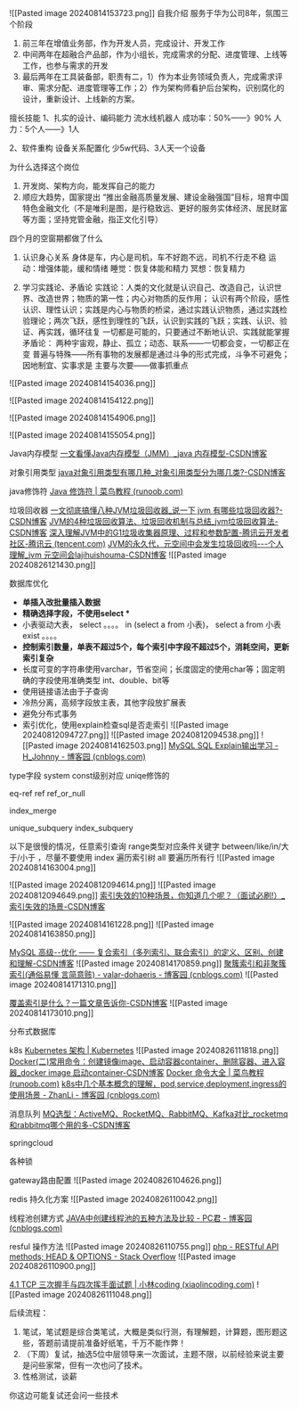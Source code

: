 ![[Pasted image 20240814153723.png]]
自我介绍
服务于华为公司8年，氛围三个阶段
1. 前三年在增值业务部，作为开发人员，完成设计、开发工作
2. 中间两年在超融合产品部，作为小组长，完成需求的分配、进度管理、上线等工作，也参与需求的开发
3. 最后两年在工具装备部，职责有二，1）作为本业务领域负责人，完成需求评审、需求分配、进度管理等工作；2）作为架构师看护后台架构，识别腐化的设计，重新设计、上线新的方案。

擅长技能
1、扎实的设计、编码能力
流水线机器人
成功率：50%——》90%
人力：5个人——》1人

2、软件重构
设备关系配置化
少5w代码、3人天一个设备

为什么选择这个岗位
1. 开发岗、架构方向，能发挥自己的能力
2. 顺应大趋势，国家提出 “推出金融高质量发展、建设金融强国”目标，培育中国特色金融文化（不是唯利是图，是行稳致远、更好的服务实体经济、居民财富等方面；坚持党管金融，指正文化引导）

四个月的空窗期都做了什么
1. 认识身心关系
身体是车，内心是司机，车不好跑不远，司机不行走不稳
运动：增强体能，缓和情绪
睡觉：恢复体能和精力
冥想：恢复精力

2. 学习实践论、矛盾论
实践论：人类的文化就是认识自己、改造自己，认识世界、改造世界；物质的第一性；内心对物质的反作用；  认识有两个阶段，感性认识、理性认识；实践是内心与物质的桥梁，通过实践认识物质，通过实践检验理论；两次飞跃，感性到理性的飞跃，认识到实践的飞跃；实践、认识、验证、再实践，循环往复
一切都是可能的，只要通过不断地认识、实践就能掌握
矛盾论：
两种宇宙观，静止、孤立；动态、联系——一切都会变，一切都正在变
普遍与特殊——所有事物的发展都是通过斗争的形式完成，斗争不可避免；因地制宜、实事求是
主要与次要——做事抓重点


![[Pasted image 20240814154036.png]]

![[Pasted image 20240814154122.png]]

![[Pasted image 20240814154906.png]]


![[Pasted image 20240814155054.png]]

Java内存模型
[一文看懂Java内存模型（JMM）_java 内存模型-CSDN博客](https://blog.csdn.net/c15158032319/article/details/117361782)

对象引用类型
[java对象引用类型有哪几种_对象引用类型分为哪几类?-CSDN博客](https://blog.csdn.net/wlddhj/article/details/109404164)

java修饰符
[Java 修饰符 | 菜鸟教程 (runoob.com)](https://www.runoob.com/java/java-modifier-types.html)

垃圾回收器
[一文彻底搞懂八种JVM垃圾回收器_说一下 jvm 有哪些垃圾回收器?-CSDN博客](https://blog.csdn.net/weixin_44772566/article/details/136248892)
[JVM的4种垃圾回收算法、垃圾回收机制与总结_jvm垃圾回收算法-CSDN博客](https://blog.csdn.net/u013621398/article/details/118731318)
[深入理解JVM中的G1垃圾收集器原理、过程和参数配置-腾讯云开发者社区-腾讯云 (tencent.com)](https://cloud.tencent.com/developer/article/2410830)
[JVM的永久代，元空间中会发生垃圾回收吗---个人理解_jvm 元空间会lajihuishouma-CSDN博客](https://blog.csdn.net/qq_44799530/article/details/117767948)
![[Pasted image 20240826121430.png]]

数据库优化
- **单插入改批量插入数据**
- **精确选择字段，不使用select \***
- 小表驱动大表， select 。。。。 in (select a from 小表)， select a from 小表 exist 。。。。
- **控制索引数量，单表不超过5个，每个索引中字段不超过5个，消耗空间，更新索引复杂**
- 长度可变的字符串使用varchar，节省空间；长度固定的使用char等；固定明确的字段使用准确类型 int、double、bit等
- 使用链接语法由于子查询
- 冷热分离，高频字段放主表，其他字段放扩展表
- 避免分布式事务
- 索引优化，使用explain检查sql是否走索引
![[Pasted image 20240812094727.png]]
![[Pasted image 20240812094538.png]]
![[Pasted image 20240814162503.png]]
[MySQL SQL Explain输出学习 - H_Johnny - 博客园 (cnblogs.com)](https://www.cnblogs.com/dbabd/p/10471068.html)

type字段
system
const级别对应 uniqe修饰的

eq-ref
ref
ref_or_null

index_merge

unique_subquery
index_subquery

以下是很慢的情况，任意索引查询
range类型对应条件关键字  between/like/in/大于/小于  ，尽量不要使用
index  遍历索引树
all  要遍历所有行
![[Pasted image 20240814163004.png]]

![[Pasted image 20240812094614.png]]
![[Pasted image 20240812094649.png]]
[索引失效的10种场景，你知道几个呢？（面试必刷!）_索引失效的场景-CSDN博客](https://blog.csdn.net/weixin_46224056/article/details/137597431)

![[Pasted image 20240814161228.png]]
![[Pasted image 20240814163850.png]]

[MySQL 高级--优化 —— 复合索引（多列索引、联合索引）的定义、区别、创建和理解-CSDN博客](https://blog.csdn.net/xiaojin21cen/article/details/84324684)
![[Pasted image 20240814170859.png]]
[聚簇索引和非聚簇索引(通俗易懂 言简意赅) - valar-dohaeris - 博客园 (cnblogs.com)](https://www.cnblogs.com/jiawen010/p/11805241.html)
![[Pasted image 20240814171310.png]]

[覆盖索引是什么？一篇文章告诉你-CSDN博客](https://blog.csdn.net/qq_36551991/article/details/106594768)
![[Pasted image 20240814173010.png]]

分布式数据库

k8s
[Kubernetes 架构 | Kubernetes](https://kubernetes.io/zh-cn/docs/concepts/architecture/)
![[Pasted image 20240826111818.png]]
[Docker(二)常用命令：创建镜像image、启动容器container、删除容器、进入容器_docker image 启动container-CSDN博客](https://blog.csdn.net/pearl8899/article/details/113757377)
[Docker 命令大全 | 菜鸟教程 (runoob.com)](https://www.runoob.com/docker/docker-command-manual.html)
[k8s中几个基本概念的理解，pod,service,deployment,ingress的使用场景 - ZhanLi - 博客园 (cnblogs.com)](https://www.cnblogs.com/ricklz/p/16684420.html#%E8%8A%82%E7%82%B9node)

消息队列
[MQ选型：ActiveMQ、RocketMQ、RabbitMQ、Kafka对比_rocketmq和rabbitmq哪个用的多-CSDN博客](https://blog.csdn.net/smallspot/article/details/105650948)

springcloud

各种锁


gateway路由配置
![[Pasted image 20240826104626.png]]

redis 持久化方案
![[Pasted image 20240826110042.png]]

线程池创建方式
[JAVA中创建线程池的五种方法及比较 - PC君 - 博客园 (cnblogs.com)](https://www.cnblogs.com/pcheng/p/13540619.html)

resful 操作方法
![[Pasted image 20240826110755.png]]
[php - RESTful API methods; HEAD & OPTIONS - Stack Overflow](https://stackoverflow.com/questions/6660019/restful-api-methods-head-options)
![[Pasted image 20240826110900.png]]

[4.1 TCP 三次握手与四次挥手面试题 | 小林coding (xiaolincoding.com)](https://xiaolincoding.com/network/3_tcp/tcp_interview.html)
![[Pasted image 20240826111048.png]]

后续流程：
1. 笔试，笔试题是综合类笔试，大概是类似行测，有理解题，计算题，图形题这些，答题前请提前准备好纸笔，千万不能作弊！
2. （下周）复试，抽选5位中层领导来一次面试，主题不限，以前经验来说主要是问些家常，但有一次也问了技术。
3. 性格测试，谈薪

你这边可能复试还会问一些技术
